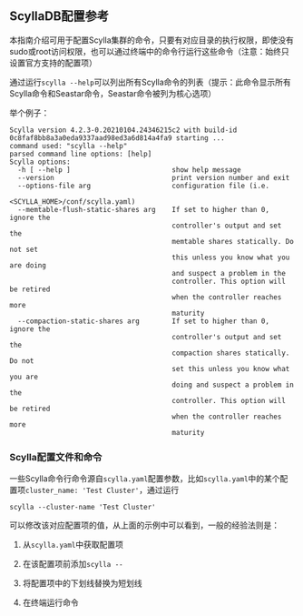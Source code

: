## ScyllaDB配置参考

本指南介绍可用于配置Scylla集群的命令，只要有对应目录的执行权限，即使没有sudo或root访问权限，也可以通过终端中的命令行运行这些命令（注意：始终只设置官方支持的配置项）

通过运行`scylla --help`可以列出所有Scylla命令的列表（提示：此命令显示所有Scylla命令和Seastar命令，Seastar命令被列为核心选项）

举个例子：

```
Scylla version 4.2.3-0.20210104.24346215c2 with build-id 0c8faf8bb8a3a0eda9337aad98ed3a6d814a4fa9 starting ...
command used: "scylla --help"
parsed command line options: [help]
Scylla options:
  -h [ --help ]                         show help message
  --version                             print version number and exit
  --options-file arg                    configuration file (i.e.
                                        <SCYLLA_HOME>/conf/scylla.yaml)
  --memtable-flush-static-shares arg    If set to higher than 0, ignore the
                                        controller's output and set the
                                        memtable shares statically. Do not set
                                        this unless you know what you are doing
                                        and suspect a problem in the
                                        controller. This option will be retired
                                        when the controller reaches more
                                        maturity
  --compaction-static-shares arg        If set to higher than 0, ignore the
                                        controller's output and set the
                                        compaction shares statically. Do not
                                        set this unless you know what you are
                                        doing and suspect a problem in the
                                        controller. This option will be retired
                                        when the controller reaches more
                                        maturity
```

### Scylla配置文件和命令

一些Scylla命令行命令源自`scylla.yaml`配置参数，比如`scylla.yaml`中的某个配置项`cluster_name: 'Test Cluster'`，通过运行

```shell
scylla --cluster-name 'Test Cluster'
```

可以修改该对应配置项的值，从上面的示例中可以看到，一般的经验法则是：

1. 从`scylla.yaml`中获取配置项

2. 在该配置项前添加`scylla --`

3. 将配置项中的下划线替换为短划线

4. 在终端运行命令